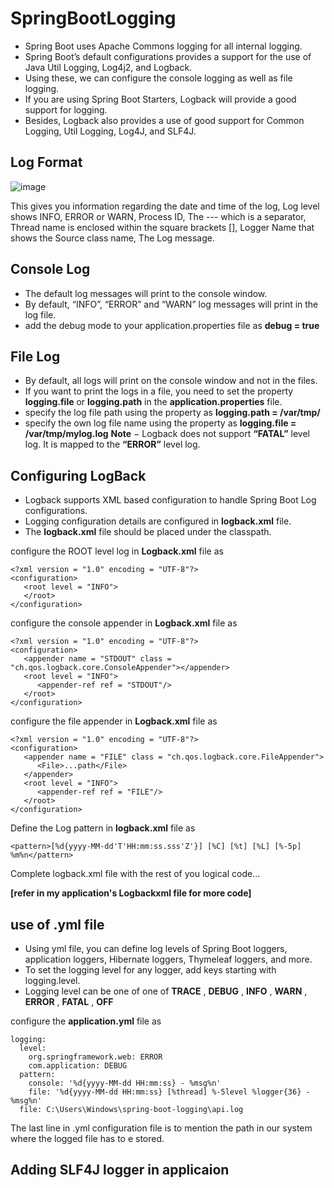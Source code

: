 # SpringBootLogging

- Spring Boot uses Apache Commons logging for all internal logging. 
- Spring Boot’s default configurations provides a support for the use of Java Util Logging, Log4j2, and Logback. 
- Using these, we can configure the console logging as well as file logging.
- If you are using Spring Boot Starters, Logback will provide a good support for logging. 
- Besides, Logback also provides a use of good support for Common Logging, Util Logging, Log4J, and SLF4J.

## Log Format

![image](https://user-images.githubusercontent.com/43011442/120165744-80742b80-c219-11eb-8802-4bdd33f15245.png)

This gives you information regarding the date and time of the log, Log level shows INFO, ERROR or WARN, Process ID, The --- which is a separator, Thread name is enclosed within the square brackets [], Logger Name that shows the Source class name, The Log message. 

## Console Log

- The default log messages will print to the console window. 
- By default, “INFO”, “ERROR” and “WARN” log messages will print in the log file.
- add the debug mode to your application.properties file as **debug = true**

## File Log

- By default, all logs will print on the console window and not in the files. 
- If you want to print the logs in a file, you need to set the property **logging.file** or **logging.path** in the **application.properties** file.
- specify the log file path using the property as **logging.path = /var/tmp/**
- specify the own log file name using the property as **logging.file = /var/tmp/mylog.log**
**Note** − Logback does not support **“FATAL”** level log. It is mapped to the **“ERROR”** level log.

## Configuring LogBack

- Logback supports XML based configuration to handle Spring Boot Log configurations. 
- Logging configuration details are configured in **logback.xml** file. 
- The **logback.xml** file should be placed under the classpath.

configure the ROOT level log in **Logback.xml** file as 

    <?xml version = "1.0" encoding = "UTF-8"?>
    <configuration>
       <root level = "INFO">
       </root>
    </configuration>

configure the console appender in **Logback.xml** file as

    <?xml version = "1.0" encoding = "UTF-8"?>
    <configuration>
       <appender name = "STDOUT" class = "ch.qos.logback.core.ConsoleAppender"></appender>
       <root level = "INFO">
          <appender-ref ref = "STDOUT"/> 
       </root>
    </configuration>

configure the file appender in **Logback.xml** file as

    <?xml version = "1.0" encoding = "UTF-8"?>
    <configuration>
       <appender name = "FILE" class = "ch.qos.logback.core.FileAppender">
          <File>...path</File>
       </appender>   
       <root level = "INFO">
          <appender-ref ref = "FILE"/>
       </root>
    </configuration>
    
Define the Log pattern in **logback.xml** file as

    <pattern>[%d{yyyy-MM-dd'T'HH:mm:ss.sss'Z'}] [%C] [%t] [%L] [%-5p] %m%n</pattern>
    
Complete logback.xml file with the rest of you logical code...

**[refer in my application's Logbackxml file for more code]**

## use of .yml file

- Using yml file, you can define log levels of Spring Boot loggers, application loggers, Hibernate loggers, Thymeleaf loggers, and more. 
- To set the logging level for any logger, add keys starting with logging.level. 
- Logging level can be one of one of **TRACE** , **DEBUG** , **INFO** , **WARN** , **ERROR** , **FATAL** , **OFF**

configure the **application.yml** file as

    logging:
      level:
        org.springframework.web: ERROR
        com.application: DEBUG
      pattern:
        console: '%d{yyyy-MM-dd HH:mm:ss} - %msg%n'
        file: '%d{yyyy-MM-dd HH:mm:ss} [%thread] %-5level %logger{36} - %msg%n'
      file: C:\Users\Windows\spring-boot-logging\api.log
      
The last line in .yml configuration file is to mention the path in our system where the logged file has to e stored.

## Adding SLF4J logger in applicaion

